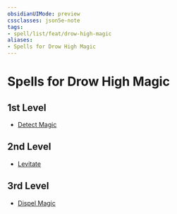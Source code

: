 ```yaml
---
obsidianUIMode: preview
cssclasses: json5e-note
tags:
- spell/list/feat/drow-high-magic
aliases:
- Spells for Drow High Magic
---
```

# Spells for Drow High Magic

## 1st Level

- [Detect Magic](/3-Mechanics/CLI/spells/detect-magic-xphb.md "XPHB") 

## 2nd Level

- [Levitate](/3-Mechanics/CLI/spells/levitate-xphb.md "XPHB") 

## 3rd Level

- [Dispel Magic](/3-Mechanics/CLI/spells/dispel-magic-xphb.md "XPHB")